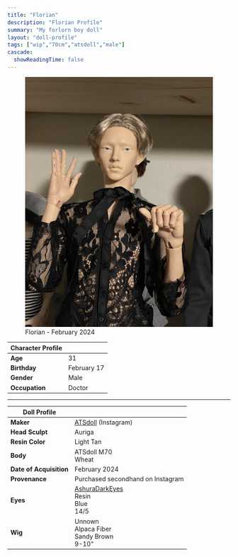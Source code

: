 ```yaml
---
title: "Florian"
description: "Florian Profile"
summary: "My forlorn boy doll"
layout: "doll-profile"
tags: ["wip","70cm","atsdoll","male"]
cascade:
  showReadingTime: false
---
```

<div class="flex gap-4 flex-row flex-wrap">
  <div><figure><img src="feature.jpeg" class="doll-profile-img" class="doll-profile-img" alt="A tan male doll with blond hair" width="500"><figcaption>Florian - February 2024</figcaption></figure></div>
  <div>

| Character Profile | |
| ----- | ---|
| **Age** | 31 |
| **Birthday** | February 17 |
| **Gender** | Male |
| **Occupation** | Doctor |

---

| Doll Profile | |
| ----- | ---|
| **Maker** | [ATSdoll](https://www.instagram.com/atsdoll/) (Instagram) |
| **Head Sculpt** | Auriga |
| **Resin Color** | Light Tan |
| **Body** | ATSdoll M70 <br> Wheat |
| **Date of Acquisition** | February 2024 |
| **Provenance** | Purchased secondhand on Instagram|
| **Eyes** | [AshuraDarkEyes](https://www.etsy.com/shop/ashuradarkeyes) <br> Resin <br> Blue <br> 14/5 |
| **Wig** | Unnown <br> Alpaca Fiber <br> Sandy Brown <br> 9-10" |

  </div>
</div>